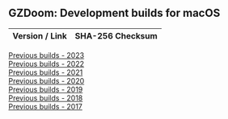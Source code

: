 ## GZDoom: Development builds for macOS

|Version / Link|SHA-256 Checksum|
|---|---|

[Previous builds - 2023](https://github.com/alexey-lysiuk/gzdoom-macos-devbuilds-2023)  
[Previous builds - 2022](https://github.com/alexey-lysiuk/gzdoom-macos-devbuilds-2022)  
[Previous builds - 2021](https://github.com/alexey-lysiuk/gzdoom-macos-devbuilds-2021)  
[Previous builds - 2020](https://github.com/alexey-lysiuk/gzdoom-macos-devbuilds-2020)  
[Previous builds - 2019](https://github.com/alexey-lysiuk/gzdoom-macos-devbuilds-2019)  
[Previous builds - 2018](https://github.com/alexey-lysiuk/gzdoom-macos-devbuilds-2018)  
[Previous builds - 2017](https://github.com/alexey-lysiuk/gzdoom-macos-devbuilds-2017)
